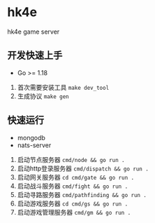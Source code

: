 # hk4e

hk4e game server

## 开发快速上手

* Go >= 1.18

1. 首次需要安装工具 `make dev_tool`
2. 生成协议 `make gen`

## 快速运行

* mongodb
* nats-server

1. 启动节点服务器 `cmd/node && go run .`
2. 启动http登录服务器 `cmd/dispatch && go run .`
3. 启动网关服务器 `cd cmd/gate && go run .`
4. 启动战斗服务器 `cmd/fight && go run .`
5. 启动寻路服务器 `cmd/pathfinding && go run .`
6. 启动游戏服务器 `cd cmd/gs && go run .`
7. 启动游戏管理服务器 `cmd/gm && go run .`
